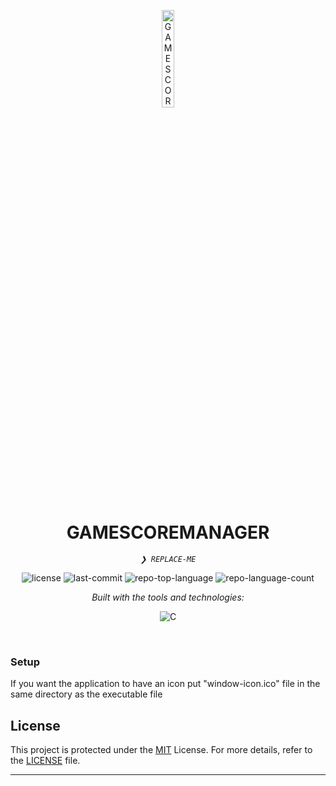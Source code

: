 <p align="center">
  <img src="https://img.icons8.com/?size=512&id=55494&format=png" width="20%" alt="GAMESCOREMANAGER-logo">
</p>
<p align="center">
    <h1 align="center">GAMESCOREMANAGER</h1>
</p>
<p align="center">
    <em><code>❯ REPLACE-ME</code></em>
</p>
<p align="center">
	<img src="https://img.shields.io/github/license/tnicko1/GameScoreManager?style=flat&logo=opensourceinitiative&logoColor=white&color=0080ff" alt="license">
	<img src="https://img.shields.io/github/last-commit/tnicko1/GameScoreManager?style=flat&logo=git&logoColor=white&color=0080ff" alt="last-commit">
	<img src="https://img.shields.io/github/languages/top/tnicko1/GameScoreManager?style=flat&color=0080ff" alt="repo-top-language">
	<img src="https://img.shields.io/github/languages/count/tnicko1/GameScoreManager?style=flat&color=0080ff" alt="repo-language-count">
</p>
<p align="center">
		<em>Built with the tools and technologies:</em>
</p>
<p align="center">
	<img src="https://img.shields.io/badge/C-A8B9CC.svg?style=flat&logo=C&logoColor=black" alt="C">
</p>

<br>

### Setup

If you want the application to have an icon put "window-icon.ico" file in the same directory as the executable file

##  License

This project is protected under the [MIT](https://choosealicense.com/licenses/mit/) License. For more details, refer to the [LICENSE](https://github.com/tnicko1/GameScoreManager/blob/master/LICENSE.txt) file.

---
